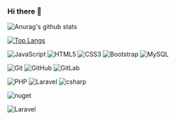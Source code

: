 ### Hi there 👋

![Anurag's github stats](https://github-readme-stats.vercel.app/api?username=skywarth&theme=chartreuse-dark&count_private=true&show_icons=true)

[![Top Langs](https://github-readme-stats.vercel.app/api/top-langs/?username=skywarth&hide=java&langs_count=6&layout=compact&theme=synthwave)](https://github.com/anuraghazra/github-readme-stats)


![JavaScript](https://img.shields.io/badge/-JavaScript-grey?style=flat-square&logo=javascript)
![HTML5](https://img.shields.io/badge/-HTML5-E34F26?style=flat-square&logo=html5&logoColor=white)
![CSS3](https://img.shields.io/badge/-CSS3-1572B6?style=flat-square&logo=css3)
![Bootstrap](https://img.shields.io/badge/-Bootstrap-563D7C?style=flat-square&logo=bootstrap)
![MySQL](https://img.shields.io/badge/-MySQL-grey?style=flat-square&logo=mysql)

![Git](https://img.shields.io/badge/-Git-black?style=flat-square&logo=git)
![GitHub](https://img.shields.io/badge/-GitHub-grey?style=flat-square&logo=github)
![GitLab](https://img.shields.io/badge/-GitLab-white?style=flat-square&logo=gitlab)

![PHP](https://img.shields.io/badge/-PHP-252626?style=flat-square&logo=php)
![Laravel](https://img.shields.io/badge/-Laravel-grey?style=flat-square&logo=laravel)
![csharp](https://img.shields.io/badge/-CSharp-252626?style=flat-square&logo=c-sharp)


![nuget](https://img.shields.io/badge/-NuGet-blue?style=flat-square&logo=nuget)

![Laravel](https://img.shields.io/badge/-Laravel-grey?style=flat-square&logo=laravel)



<!--
**skywarth/skywarth** is a ✨ _special_ ✨ repository because its `README.md` (this file) appears on your GitHub profile.

Here are some ideas to get you started:

- 🔭 I’m currently working on ...
- 🌱 I’m currently learning ...
- 👯 I’m looking to collaborate on ...
- 🤔 I’m looking for help with ...
- 💬 Ask me about ...
- 📫 How to reach me: ...
- 😄 Pronouns: ...
- ⚡ Fun fact: ...
-->
